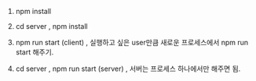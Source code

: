 1. npm install

2. cd server , npm install

3. npm run start (client) , 실행하고 싶은 user만큼 새로운 프로세스에서 npm run start 해주기.

4. cd server , npm run start (server) , 서버는 프로세스 하나에서만 해주면 됨.
